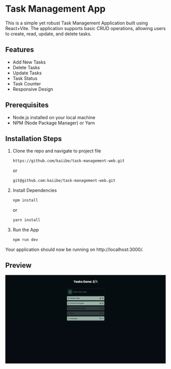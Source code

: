 # Task Management App
<p>This is a simple yet robust Task Management Application built using React+Vite. The application supports basic CRUD operations, allowing users to create, read, update, and delete tasks. </p>

## Features

<ul>
  <li>Add New Tasks</li>
  <li>Delete Tasks</li>
  <li>Update Tasks</li>
  <li>Task Status</li>
  <li>Task Counter</li>
  <li>Responsive Design</li>
</ul>

## Prerequisites
<ul>
  <li>Node.js installed on your local machine</li>
  <li>NPM (Node Package Manager) or Yarn</li>
</ul>

## Installation Steps
1. Clone the repo and navigate to project file
   
   ```sh
   https://github.com/kaiibe/task-management-web.git
   ```
   or
   ```sh
   git@github.com:kaiibe/task-management-web.git
   ```
   
2. Install Dependencies
   
   ```sh
   npm install
   ```
   or
   ```sh
   yarn install
   ```

3. Run the App
   
   ```sh
   npm run dev
   ```

Your application should now be running on http://localhost:3000/.

## Preview


<img align="center" src="/src/assets/preview.png"/> 



